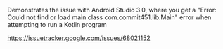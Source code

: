 Demonstrates the issue with Android Studio 3.0, where you get a "Error: Could not find or load main class com.commit451.lib.Main" error when attempting to run a Kotlin program

https://issuetracker.google.com/issues/68021152

